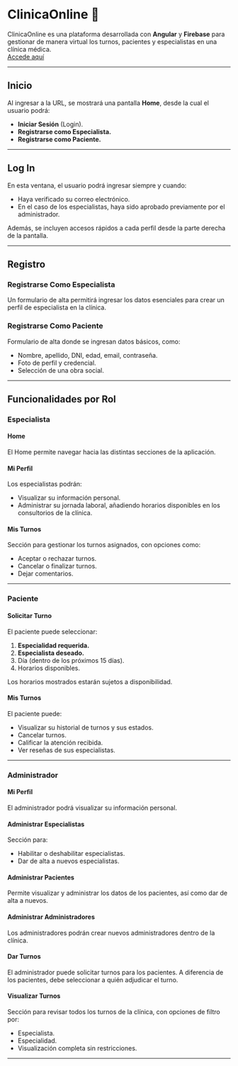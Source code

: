 # ClinicaOnline 🏥  

ClinicaOnline es una plataforma desarrollada con **Angular** y **Firebase** para gestionar de manera virtual los turnos, pacientes y especialistas en una clínica médica.  
[Accede aquí](https://tp-clinica-c67ca.web.app)  

---

## Inicio  

Al ingresar a la URL, se mostrará una pantalla **Home**, desde la cual el usuario podrá:  
- **Iniciar Sesión** (Login).  
- **Registrarse como Especialista.**  
- **Registrarse como Paciente.**  



---

## Log In  

En esta ventana, el usuario podrá ingresar siempre y cuando:  
- Haya verificado su correo electrónico.  
- En el caso de los especialistas, haya sido aprobado previamente por el administrador.  

Además, se incluyen accesos rápidos a cada perfil desde la parte derecha de la pantalla.  



---

## Registro  

### **Registrarse Como Especialista**  
Un formulario de alta permitirá ingresar los datos esenciales para crear un perfil de especialista en la clínica.  



### **Registrarse Como Paciente**  
Formulario de alta donde se ingresan datos básicos, como:  
- Nombre, apellido, DNI, edad, email, contraseña.  
- Foto de perfil y credencial.  
- Selección de una obra social.  


---

## Funcionalidades por Rol  

### **Especialista**  

#### **Home**  
El Home permite navegar hacia las distintas secciones de la aplicación.  
 

#### **Mi Perfil**  
Los especialistas podrán:  
- Visualizar su información personal.  
- Administrar su jornada laboral, añadiendo horarios disponibles en los consultorios de la clínica.  



#### **Mis Turnos**  
Sección para gestionar los turnos asignados, con opciones como:  
- Aceptar o rechazar turnos.  
- Cancelar o finalizar turnos.  
- Dejar comentarios.  

 

---

### **Paciente**  


 

#### **Solicitar Turno**  
El paciente puede seleccionar:  
1. **Especialidad requerida.**  
2. **Especialista deseado.**  
3. Día (dentro de los próximos 15 días).  
4. Horarios disponibles.  

Los horarios mostrados estarán sujetos a disponibilidad.  

 

#### **Mis Turnos**  
El paciente puede:  
- Visualizar su historial de turnos y sus estados.  
- Cancelar turnos.  
- Calificar la atención recibida.  
- Ver reseñas de sus especialistas.  



---

### **Administrador**  

#### **Mi Perfil**  
El administrador podrá visualizar su información personal.  

#### **Administrar Especialistas**  
Sección para:  
- Habilitar o deshabilitar especialistas.  
- Dar de alta a nuevos especialistas.  



#### **Administrar Pacientes**  
Permite visualizar y administrar los datos de los pacientes, así como dar de alta a nuevos.  



#### **Administrar Administradores**  
Los administradores podrán crear nuevos administradores dentro de la clínica.  

  

#### **Dar Turnos**  
El administrador puede solicitar turnos para los pacientes. A diferencia de los pacientes, debe seleccionar a quién adjudicar el turno.  



#### **Visualizar Turnos**  
Sección para revisar todos los turnos de la clínica, con opciones de filtro por:  
- Especialista.  
- Especialidad.  
- Visualización completa sin restricciones.  

---


